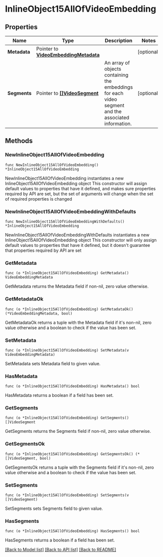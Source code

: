 # InlineObject15AllOfVideoEmbedding

## Properties

Name | Type | Description | Notes
------------ | ------------- | ------------- | -------------
**Metadata** | Pointer to [**VideoEmbeddingMetadata**](VideoEmbeddingMetadata.md) |  | [optional] 
**Segments** | Pointer to [**[]VideoSegment**](VideoSegment.md) | An array of objects containing the embeddings for each video segment and the associated information.  | [optional] 

## Methods

### NewInlineObject15AllOfVideoEmbedding

`func NewInlineObject15AllOfVideoEmbedding() *InlineObject15AllOfVideoEmbedding`

NewInlineObject15AllOfVideoEmbedding instantiates a new InlineObject15AllOfVideoEmbedding object
This constructor will assign default values to properties that have it defined,
and makes sure properties required by API are set, but the set of arguments
will change when the set of required properties is changed

### NewInlineObject15AllOfVideoEmbeddingWithDefaults

`func NewInlineObject15AllOfVideoEmbeddingWithDefaults() *InlineObject15AllOfVideoEmbedding`

NewInlineObject15AllOfVideoEmbeddingWithDefaults instantiates a new InlineObject15AllOfVideoEmbedding object
This constructor will only assign default values to properties that have it defined,
but it doesn't guarantee that properties required by API are set

### GetMetadata

`func (o *InlineObject15AllOfVideoEmbedding) GetMetadata() VideoEmbeddingMetadata`

GetMetadata returns the Metadata field if non-nil, zero value otherwise.

### GetMetadataOk

`func (o *InlineObject15AllOfVideoEmbedding) GetMetadataOk() (*VideoEmbeddingMetadata, bool)`

GetMetadataOk returns a tuple with the Metadata field if it's non-nil, zero value otherwise
and a boolean to check if the value has been set.

### SetMetadata

`func (o *InlineObject15AllOfVideoEmbedding) SetMetadata(v VideoEmbeddingMetadata)`

SetMetadata sets Metadata field to given value.

### HasMetadata

`func (o *InlineObject15AllOfVideoEmbedding) HasMetadata() bool`

HasMetadata returns a boolean if a field has been set.

### GetSegments

`func (o *InlineObject15AllOfVideoEmbedding) GetSegments() []VideoSegment`

GetSegments returns the Segments field if non-nil, zero value otherwise.

### GetSegmentsOk

`func (o *InlineObject15AllOfVideoEmbedding) GetSegmentsOk() (*[]VideoSegment, bool)`

GetSegmentsOk returns a tuple with the Segments field if it's non-nil, zero value otherwise
and a boolean to check if the value has been set.

### SetSegments

`func (o *InlineObject15AllOfVideoEmbedding) SetSegments(v []VideoSegment)`

SetSegments sets Segments field to given value.

### HasSegments

`func (o *InlineObject15AllOfVideoEmbedding) HasSegments() bool`

HasSegments returns a boolean if a field has been set.


[[Back to Model list]](../README.md#documentation-for-models) [[Back to API list]](../README.md#documentation-for-api-endpoints) [[Back to README]](../README.md)


